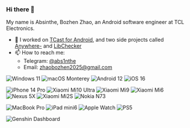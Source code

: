 ### Hi there 👋

My name is Absinthe, Bozhen Zhao, an Android software engineer at TCL Electronics.

- 🔭 I worked on [TCast for Android](https://play.google.com/store/apps/details?id=com.tnscreen.main), and two side projects called [Anywhere-](https://play.google.com/store/apps/details?id=com.absinthe.anywhere_) and [LibChecker](https://play.google.com/store/apps/details?id=com.absinthe.libchecker)
- 📫 How to reach me: 
  * Telegram: [@abs1nthe](https://t.me/abs1nthe)
  * Email: zhaobozhen2025@gmail.com
  
![Windows 11](https://img.shields.io/badge/Windows%2011-00adef?style=flat&logo=windows&logoColor=ffffff)
![macOS Monterey](https://img.shields.io/badge/macOS%20Ventura-F8C54A?style=flat&logo=apple&logoColor=000000)
![Android 12](https://img.shields.io/badge/Android%2012-3ddc84?style=flat&logo=android&logoColor=ffffff)
![iOS 16](https://img.shields.io/badge/iOS%2016-ffffff?style=flat&logo=apple&logoColor=000000)

![iPhone 14 Pro](https://img.shields.io/badge/iPhone%2014%20Pro-655D6F?style=flat&logo=apple&logoColor=ffffff)
![Xiaomi Mi10 Ultra](https://img.shields.io/badge/Xiaomi%20Mi10%20Ultra-fd4900?style=flat&logo=xiaomi&logoColor=ffffff)
![Xiaomi Mi9](https://img.shields.io/badge/Xiaomi%20Mi9-fd4900?style=flat&logo=xiaomi&logoColor=ffffff)
![Xiaomi Mi6](https://img.shields.io/badge/Xiaomi%20Mi6-fd4900?style=flat&logo=xiaomi&logoColor=ffffff)
![Nexus 5X](https://img.shields.io/badge/Nexus%205X-000000?style=flat&logo=google&logoColor=ffffff)
![Xiaomi Mi2S](https://img.shields.io/badge/Xiaomi%20Mi2S-fd4900?style=flat&logo=xiaomi&logoColor=ffffff)
![Nokia N73](https://img.shields.io/badge/Nokia%20N73-183693?style=flat&logo=nokia&logoColor=ffffff)

![MacBook Pro](https://img.shields.io/badge/MacBook%20Pro%202020%2013'%20Apple%20M1-484851?style=flat&logo=apple&logoColor=ffffff)
![iPad mini6](https://img.shields.io/badge/iPad%20mini6-BFBED3?style=flat&logo=apple&logoColor=ffffff)
![Apple Watch](https://img.shields.io/badge/Watch-B13A44?style=flat&logo=apple&logoColor=ffffff)
![PS5](https://img.shields.io/badge/PlayStation%205-FFFFFF?style=flat&logo=playstation&logoColor=000000)

![Genshin Dashboard](https://genshin-card.himiku.com/rand/83716568.png)
